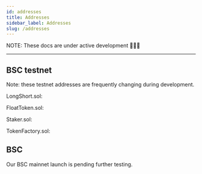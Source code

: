 ```yaml
---
id: addresses
title: Addresses
sidebar_label: Addresses
slug: /addresses
---
```


NOTE: These docs are under active development 👷‍♀️👷

---

## BSC testnet

Note: these testnet addresses are frequently changing during development.

LongShort.sol:

FloatToken.sol:

Staker.sol:

TokenFactory.sol:

## BSC

Our BSC mainnet launch is pending further testing.
